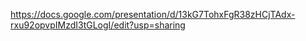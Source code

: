 https://docs.google.com/presentation/d/13kG7TohxFgR38zHCjTAdx-rxu92opvpIMzdI3tGLogI/edit?usp=sharing
